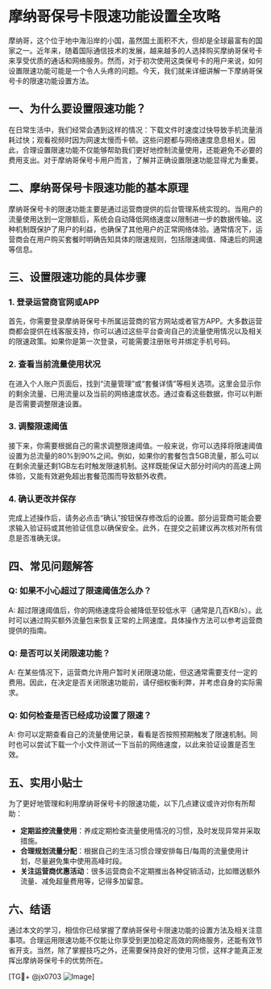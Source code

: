# 摩纳哥保号卡限速功能设置全攻略

摩纳哥，这个位于地中海沿岸的小国，虽然国土面积不大，但却是全球最富有的国家之一。近年来，随着国际通信技术的发展，越来越多的人选择购买摩纳哥保号卡来享受优质的通话和网络服务。然而，对于初次使用这类保号卡的用户来说，如何设置限速功能可能是一个令人头疼的问题。今天，我们就来详细讲解一下摩纳哥保号卡的限速功能设置方法。

## 一、为什么要设置限速功能？

在日常生活中，我们经常会遇到这样的情况：下载文件时速度过快导致手机流量消耗过快；观看视频时因为网速太慢而卡顿。这些问题都与网络速度息息相关。因此，合理设置限速功能不仅能够帮助我们更好地控制流量使用，还能避免不必要的费用支出。对于摩纳哥保号卡用户而言，了解并正确设置限速功能显得尤为重要。

## 二、摩纳哥保号卡限速功能的基本原理

摩纳哥保号卡的限速功能主要是通过运营商提供的后台管理系统实现的。当用户的流量使用达到一定限额后，系统会自动降低网络速度以限制进一步的数据传输。这种机制既保护了用户的利益，也确保了其他用户的正常网络体验。通常情况下，运营商会在用户购买套餐时明确告知具体的限速规则，包括限速阈值、降速后的网速等信息。

## 三、设置限速功能的具体步骤

### 1. 登录运营商官网或APP

首先，你需要登录摩纳哥保号卡所属运营商的官方网站或者官方APP。大多数运营商都会提供在线客服支持，你可以通过这些平台查询自己的流量使用情况以及相关的限速政策。如果你是第一次登录，可能需要注册账号并绑定手机号码。

### 2. 查看当前流量使用状况

在进入个人账户页面后，找到“流量管理”或“套餐详情”等相关选项。这里会显示你的剩余流量、已用流量以及当前的网络速度状态。通过查看这些数据，你可以判断是否需要调整限速设置。

### 3. 调整限速阈值

接下来，你需要根据自己的需求调整限速阈值。一般来说，你可以选择将限速阈值设置为总流量的80%到90%之间。例如，如果你的套餐包含5GB流量，那么可以在剩余流量还剩1GB左右时触发限速机制。这样既能保证大部分时间内的高速上网体验，又能有效避免超出套餐范围而导致额外收费。

### 4. 确认更改并保存

完成上述操作后，请务必点击“确认”按钮保存修改后的设置。部分运营商可能会要求输入验证码或其他验证信息以确保安全。此外，在提交之前建议再次核对所有信息是否准确无误。

## 四、常见问题解答

### Q: 如果不小心超过了限速阈值怎么办？
A: 超过限速阈值后，你的网络速度将会被降低至较低水平（通常是几百KB/s）。此时可以通过购买额外流量包来恢复正常的上网速度。具体操作方法可以参考运营商提供的指南。

### Q: 是否可以关闭限速功能？
A: 在某些情况下，运营商允许用户暂时关闭限速功能，但这通常需要支付一定的费用。因此，在决定是否关闭限速功能前，请仔细权衡利弊，并考虑自身的实际需求。

### Q: 如何检查是否已经成功设置了限速？
A: 你可以定期查看自己的流量使用记录，看看是否按照预期触发了限速机制。同时也可以尝试下载一个小文件测试一下当前的网络速度，以此来验证设置是否生效。

## 五、实用小贴士

为了更好地管理和利用摩纳哥保号卡的限速功能，以下几点建议或许对你有所帮助：

- **定期监控流量使用**：养成定期检查流量使用情况的习惯，及时发现异常并采取措施。
- **合理规划流量分配**：根据自己的生活习惯合理安排每日/每周的流量使用计划，尽量避免集中使用高峰时段。
- **关注运营商优惠活动**：很多运营商会不定期推出各种促销活动，比如赠送额外流量、减免超量费用等，记得多加留意。

## 六、结语

通过本文的学习，相信你已经掌握了摩纳哥保号卡限速功能的设置方法及相关注意事项。合理运用限速功能不仅能让你享受到更加稳定高效的网络服务，还能有效节省开支。当然，除了掌握技巧之外，还需要保持良好的使用习惯，这样才能真正发挥出摩纳哥保号卡的优势所在。

[TG💪+ @jx0703 ![Image](https://github.com/user-attachments/assets/dbca1d08-cadb-493c-b0ec-ad6f7a83f270)]
